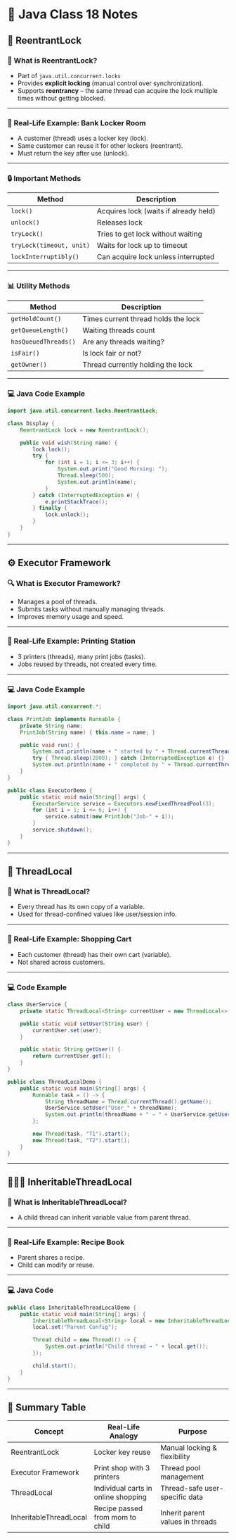
# 🔐 Java Class 18 Notes 

## 🔁 ReentrantLock

### 🔎 What is ReentrantLock?

- Part of `java.util.concurrent.locks`
- Provides **explicit locking** (manual control over synchronization).
- Supports **reentrancy** – the same thread can acquire the lock multiple times without getting blocked.

---

### 🧠 Real-Life Example: Bank Locker Room

- A customer (thread) uses a locker key (lock).
- Same customer can reuse it for other lockers (reentrant).
- Must return the key after use (unlock).

---

### 🔒 Important Methods

| Method                   | Description |
|--------------------------|-------------|
| `lock()`                 | Acquires lock (waits if already held) |
| `unlock()`               | Releases lock |
| `tryLock()`              | Tries to get lock without waiting |
| `tryLock(timeout, unit)` | Waits for lock up to timeout |
| `lockInterruptibly()`    | Can acquire lock unless interrupted |

---

### 📊 Utility Methods

| Method               | Description |
|----------------------|-------------|
| `getHoldCount()`     | Times current thread holds the lock |
| `getQueueLength()`   | Waiting threads count |
| `hasQueuedThreads()` | Are any threads waiting? |
| `isFair()`           | Is lock fair or not? |
| `getOwner()`         | Thread currently holding the lock |

---

### 💻 Java Code Example

```java
import java.util.concurrent.locks.ReentrantLock;

class Display {
    ReentrantLock lock = new ReentrantLock();

    public void wish(String name) {
        lock.lock();
        try {
            for (int i = 1; i <= 3; i++) {
                System.out.print("Good Morning: ");
                Thread.sleep(500);
                System.out.println(name);
            }
        } catch (InterruptedException e) {
            e.printStackTrace();
        } finally {
            lock.unlock();
        }
    }
}
````

---

## ⚙️ Executor Framework

### 🔍 What is Executor Framework?

* Manages a pool of threads.
* Submits tasks without manually managing threads.
* Improves memory usage and speed.

---

### 🧠 Real-Life Example: Printing Station

* 3 printers (threads), many print jobs (tasks).
* Jobs reused by threads, not created every time.

---

### 💻 Java Code Example

```java
import java.util.concurrent.*;

class PrintJob implements Runnable {
    private String name;
    PrintJob(String name) { this.name = name; }

    public void run() {
        System.out.println(name + " started by " + Thread.currentThread().getName());
        try { Thread.sleep(2000); } catch (InterruptedException e) {}
        System.out.println(name + " completed by " + Thread.currentThread().getName());
    }
}

public class ExecutorDemo {
    public static void main(String[] args) {
        ExecutorService service = Executors.newFixedThreadPool(3);
        for (int i = 1; i <= 6; i++) {
            service.submit(new PrintJob("Job-" + i));
        }
        service.shutdown();
    }
}
```

---

## 🧠 ThreadLocal

### 🔎 What is ThreadLocal?

* Every thread has its own copy of a variable.
* Used for thread-confined values like user/session info.

---

### 🧠 Real-Life Example: Shopping Cart

* Each customer (thread) has their own cart (variable).
* Not shared across customers.

---

### 💻 Code Example

```java
class UserService {
    private static ThreadLocal<String> currentUser = new ThreadLocal<>();

    public static void setUser(String user) {
        currentUser.set(user);
    }

    public static String getUser() {
        return currentUser.get();
    }
}

public class ThreadLocalDemo {
    public static void main(String[] args) {
        Runnable task = () -> {
            String threadName = Thread.currentThread().getName();
            UserService.setUser("User_" + threadName);
            System.out.println(threadName + " → " + UserService.getUser());
        };

        new Thread(task, "T1").start();
        new Thread(task, "T2").start();
    }
}
```

---

## 👨‍👩‍👧 InheritableThreadLocal

### 🔎 What is InheritableThreadLocal?

* A child thread can inherit variable value from parent thread.

---

### 🧠 Real-Life Example: Recipe Book

* Parent shares a recipe.
* Child can modify or reuse.

---

### 💻 Java Code

```java
public class InheritableThreadLocalDemo {
    public static void main(String[] args) {
        InheritableThreadLocal<String> local = new InheritableThreadLocal<>();
        local.set("Parent Config");

        Thread child = new Thread(() -> {
            System.out.println("Child thread → " + local.get());
        });

        child.start();
    }
}
```

---

## 📝 Summary Table

| Concept                | Real-Life Analogy                   | Purpose                          |
| ---------------------- | ----------------------------------- | -------------------------------- |
| ReentrantLock          | Locker key reuse                    | Manual locking & flexibility     |
| Executor Framework     | Print shop with 3 printers          | Thread pool management           |
| ThreadLocal            | Individual carts in online shopping | Thread-safe user-specific data   |
| InheritableThreadLocal | Recipe passed from mom to child     | Inherit parent values in threads |

```

